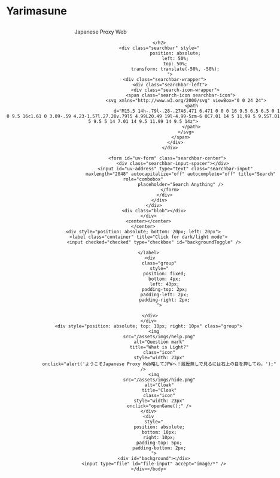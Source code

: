 # Yarimasune
<html lang="ja">
 
<head>
    <meta charset="UTF-8" />
    <meta name="viewport" content="width=device-width, initial-scale=1.0" />
    <meta name="title" content="Light" />
    <meta name="description" content="A fast, simple, and highly customizable proxy." />
    <title>Bing</title>
    <link rel="stylesheet" href="/assets/css/main.css" />
    <link rel="icon" href="https://www.google.com/favicon.ico" type="image/x-icon" />
</head>
 
<body onload="startTime()">
    <center>
        <h3 style="
                    margin-bottom: 30px;
                    text-align: left;
                    margin-left: 1%;
                    margin-top: 10px;
                ">
        </h3>
        Japanese Proxy Web
        <div class="card" style="position: fixed">
            
                </h2>
                <div class="searchbar" style="
                            position: absolute;
                            left: 50%;
                            top: 50%;
                            transform: translate(-50%, -50%);
                        ">
                    <div class="searchbar-wrapper">
                        <div class="searchbar-left">
                            <div class="search-icon-wrapper">
                                <span class="search-icon searchbar-icon">
                                    <svg xmlns="http://www.w3.org/2000/svg" viewBox="0 0 24 24">
                                        <path
                                            d="M15.5 14h-.79l-.28-.27A6.471 6.471 0 0 0 16 9.5 6.5 6.5 0 1 0 9.5 16c1.61 0 3.09-.59 4.23-1.57l.27.28v.79l5 4.99L20.49 19l-4.99-5zm-6 0C7.01 14 5 11.99 5 9.5S7.01 5 9.5 5 14 7.01 14 9.5 11.99 14 9.5 14z">
                                        </path>
                                    </svg>
                                </span>
                            </div>
                        </div>
 
                        <form id="uv-form" class="searchbar-center">  
                          <div class="searchbar-input-spacer"></div>
                            <input id="uv-address" type="text" class="searchbar-input"
                                maxlength="2048" autocapitalize="off" autocomplete="off" title="Search" role="combobox"
                                placeholder="Search Anything" />
                        </form>
                    </div>
                </div>
            </div>
            <div class="blob"></div>
        </div>
        <center></center>
    </center>
    <div style="position: absolute; bottom: 20px; left: 20px">
        <label class="container" title="Click for dark/light mode">
            <input checked="checked" type="checkbox" id="backgroundToggle" />
            
        </label>
         <div
                class="group"
                style="
                    position: fixed;
                    bottom: 4px;
                    left: 43px;
                    padding-top: 2px;
                    padding-left: 2px;
                    padding-right: 2px;
                ">
                
            </div>   
        </div>
        <div style="position: absolute; top: 10px; right: 10px" class="group">
            <img
                src="/assets/imgs/help.png"
                alt="Question mark"
                title="What is Light?"
                class="icon"
                style="width: 23px"
                onclick="alert('ようこそJapanese Proxy Web略してJPWへ！履歴無しで見るには右上の目を押してね。');" />
            <img
                src="/assets/imgs/hide.png"
                alt="Cloak"
                title="Cloak"
                class="icon"
                style="width: 23px"
                onclick="openGame();" />
        </div>
        <div
            style="
                position: absolute;
                bottom: 10px;
                right: 10px;
                padding-top: 5px;
                padding-bottom: 2px;
            ">
            <div id="background"></div>
            <input type="file" id="file-input" accept="image/*" />
        </div></body>
<script src="/uv/uv.bundle.js"></script>
<script src="/uv/uv.config.js"></script>
<script src="/assets/js/index.js"></script>
<script src="/assets/js/main.js"></script>
 
 
</html>
